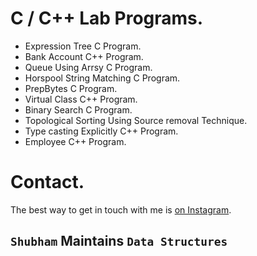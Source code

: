 # C / C++ Lab Programs.

- Expression Tree C Program.
- Bank Account C++ Program.
- Queue Using Arrsy C Program. 
- Horspool String Matching C Program.
- PrepBytes C Program.
- Virtual Class C++ Program.
- Binary Search C Program.
- Topological Sorting Using Source removal Technique.
- Type casting Explicitly C++ Program.
- Employee C++ Program.


# Contact.
The best way to get in touch with me is [on Instagram](https://www.instagram.com/subham.kumar032/). 

## ``Shubham``   Maintains  ```Data Structures```
